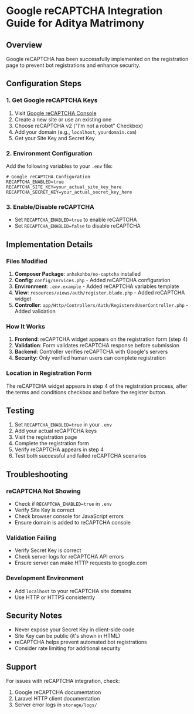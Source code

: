# Google reCAPTCHA Integration Guide for Aditya Matrimony

## Overview
Google reCAPTCHA has been successfully implemented on the registration page to prevent bot registrations and enhance security.

## Configuration Steps

### 1. Get Google reCAPTCHA Keys
1. Visit [Google reCAPTCHA Console](https://www.google.com/recaptcha/admin)
2. Create a new site or use an existing one
3. Choose reCAPTCHA v2 ("I'm not a robot" Checkbox)
4. Add your domain (e.g., `localhost`, `yourdomain.com`)
5. Get your Site Key and Secret Key

### 2. Environment Configuration
Add the following variables to your `.env` file:

```env
# Google reCAPTCHA Configuration
RECAPTCHA_ENABLED=true
RECAPTCHA_SITE_KEY=your_actual_site_key_here
RECAPTCHA_SECRET_KEY=your_actual_secret_key_here
```

### 3. Enable/Disable reCAPTCHA
- Set `RECAPTCHA_ENABLED=true` to enable reCAPTCHA
- Set `RECAPTCHA_ENABLED=false` to disable reCAPTCHA

## Implementation Details

### Files Modified
1. **Composer Package**: `anhskohbo/no-captcha` installed
2. **Config**: `config/services.php` - Added reCAPTCHA configuration
3. **Environment**: `.env.example` - Added reCAPTCHA variables template
4. **View**: `resources/views/auth/register.blade.php` - Added reCAPTCHA widget
5. **Controller**: `app/Http/Controllers/Auth/RegisteredUserController.php` - Added validation

### How It Works
1. **Frontend**: reCAPTCHA widget appears on the registration form (step 4)
2. **Validation**: Form validates reCAPTCHA response before submission
3. **Backend**: Controller verifies reCAPTCHA with Google's servers
4. **Security**: Only verified human users can complete registration

### Location in Registration Form
The reCAPTCHA widget appears in step 4 of the registration process, after the terms and conditions checkbox and before the register button.

## Testing
1. Set `RECAPTCHA_ENABLED=true` in your `.env`
2. Add your actual reCAPTCHA keys
3. Visit the registration page
4. Complete the registration form
5. Verify reCAPTCHA appears in step 4
6. Test both successful and failed reCAPTCHA scenarios

## Troubleshooting

### reCAPTCHA Not Showing
- Check if `RECAPTCHA_ENABLED=true` in `.env`
- Verify Site Key is correct
- Check browser console for JavaScript errors
- Ensure domain is added to reCAPTCHA console

### Validation Failing
- Verify Secret Key is correct
- Check server logs for reCAPTCHA API errors
- Ensure server can make HTTP requests to google.com

### Development Environment
- Add `localhost` to your reCAPTCHA site domains
- Use HTTP or HTTPS consistently

## Security Notes
- Never expose your Secret Key in client-side code
- Site Key can be public (it's shown in HTML)
- reCAPTCHA helps prevent automated bot registrations
- Consider rate limiting for additional security

## Support
For issues with reCAPTCHA integration, check:
1. Google reCAPTCHA documentation
2. Laravel HTTP client documentation
3. Server error logs in `storage/logs/`
